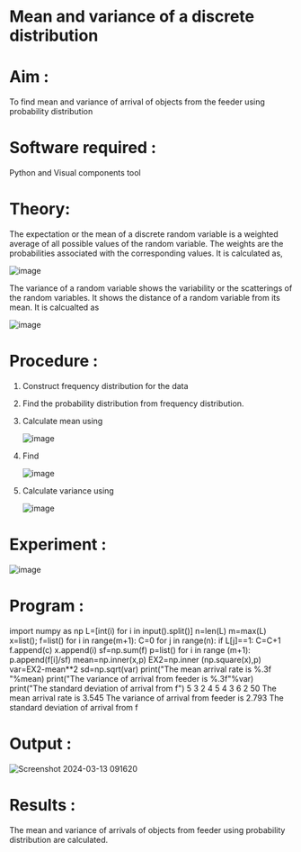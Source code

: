 #  Mean and variance of a discrete  distribution


# Aim : 

To find mean and variance of arrival of objects from the feeder using probability distribution


# Software required :  

Python and Visual components tool

# Theory:

The expectation or the mean of a discrete random variable is a weighted average of all possible
values of the random variable. The weights are the probabilities associated with the corresponding values. 
It is calculated as,

![image](https://user-images.githubusercontent.com/103921593/192938463-e34177f4-f188-48a0-bda2-8f6d1d660ed2.png)

The variance of a random variable shows the variability or the scatterings of the random variables.
It shows the distance of a random variable from its mean. It is calcualted as

![image](https://user-images.githubusercontent.com/103921593/192938695-99fedc01-34d5-4d36-84df-5880e766ed0c.png)


# Procedure :

1. Construct frequency distribution for the data

2. Find the  probability distribution from frequency distribution.

3. Calculate mean using 
   
   ![image](https://user-images.githubusercontent.com/103921593/192940431-03b81777-c54d-4286-b4f4-82dfe7666b4c.png)

4. Find  
   
      ![image](https://user-images.githubusercontent.com/103921593/192940255-2d9dd746-6875-4a6d-877b-6da6cdb96ab1.png)

5.  Calculate variance using 
  
      ![image](https://user-images.githubusercontent.com/103921593/192942852-913550a9-fabe-4a55-b956-0487b18bbd97.png)


# Experiment :

![image](https://user-images.githubusercontent.com/103921593/229993174-5b67e57e-3e01-4ac4-9f83-410a932b22bf.png)

# Program :
import numpy as np
L=[int(i) for i in input().split()]
n=len(L)
m=max(L)
x=list(); f=list()
for i in range(m+1): C=0
for j in range(n):
if L[j]==1:
C=C+1
f.append(c)
x.append(i)
sf=np.sum(f)
p=list()
for i in range (m+1):
p.append(f[i]/sf)
mean=np.inner(x,p)
EX2=np.inner (np.square(x),p)
var=EX2-mean**2
sd=np.sqrt(var)
print("The mean arrival rate is %.3f "%mean)
print("The variance of arrival from feeder is %.3f"%var)
print("The standard deviation of arrival from f")
5 3 2 4 5 4 3 6 2 50
The mean arrival rate is 3.545
The variance of arrival from feeder is 2.793
The standard deviation of arrival from f



# Output : 
![Screenshot 2024-03-13 091620](https://github.com/ramjan1729/Mean-and-Variance/assets/144980103/c25a32a3-8804-4358-976a-6bc6f3fc5595)


# Results :
The mean and variance of arrivals of objects from feeder using probability distribution are calculated.

